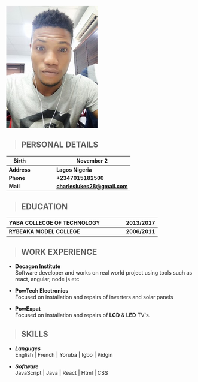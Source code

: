 ![Charles Picture](img/smaller.jpg)
>  ## **PERSONAL DETAILS**    

 __Birth__ |  |  |  |   | **November 2** 
   | --- | --- | --- | --- | --- | ---   
   __Address__  |  |  |  |   | **Lagos Nigeria**
   __Phone__ |  |  |  |   | **+2347015182500**  
   __Mail__  |  |  |  |   | **charleslukes28@gmail.com**
  

>  ## **EDUCATION**    
  __YABA COLLECGE OF TECHNOLOGY__ |  |  |  |   | 2013/2017
   | --- | --- | --- | --- | --- | ---  
 __RYBEAKA MODEL COLLEGE__ |  |  |  |   | **2006/2011**

>  ## **WORK EXPERIENCE**    
* __Decagon Institute__  
Software developer and works on real world project using tools such as react, angular, node js etc 
* __PowTech Electronics__  
Focused on installation and repairs of inverters and solar panels

* __PowExpat__  
Focused on installation and repairs of **LCD** & **LED** TV's.

>  ## **SKILLS**    
* _**Languges**_  
  English  | French | Yoruba | Igbo  | Pidgin   
 

*  **_Software_**   
  JavaScript | Java | React | Html  |  CSS  








